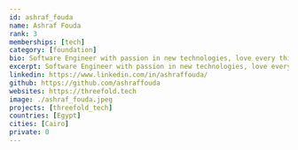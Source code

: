 ```yaml
---
id: ashraf_fouda
name: Ashraf Fouda
rank: 3
memberships: [tech]
category: [foundation]
bio: Software Engineer with passion in new technologies, love every thing that is really new and challenging. Threefold is changing the world by decentralizing and neutralizing the internet.
excerpt: Software Engineer with passion in new technologies, love every thing that is really new.
linkedin: https://www.linkedin.com/in/ashraffouda/
github: https://github.com/ashraffouda
websites: https://threefold.tech
image: ./ashraf_fouda.jpeg
projects: [threefold_tech]
countries: [Egypt]
cities: [Cairo]
private: 0
---
```



